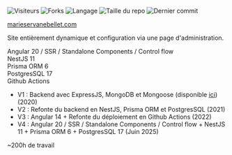 ![Visiteurs](https://visitor-badge.laobi.icu/badge?page_id=monutilisateur.monprojet)
![Forks](https://img.shields.io/github/forks/monutilisateur/monprojet?style=social)
![Langage](https://img.shields.io/github/languages/top/monutilisateur/monprojet)
![Taille du repo](https://img.shields.io/github/repo-size/monutilisateur/monprojet)
![Dernier commit](https://img.shields.io/github/last-commit/monutilisateur/monprojet)

[marieservanebellet.com](https://marieservanebellet.com)

Site entièrement dynamique et configuration via une page d'administration.


Angular 20 / SSR / Standalone Components / Control flow  
NestJS 11  
Prisma ORM 6   
PostgresSQL 17  
Github Actions  
 
- V1 : Backend avec ExpressJS, MongoDB et Mongoose (disponible [ici](https://github.com/eloiblt/msb_express_backend)) (2020)
- V2 : Refonte du backend en NestJS, Prisma ORM et PostgresSQL (2021)
- V3 : Angular 14 + Refonte du déploiement en Github Actions (2022)
- V4 : Angular 20 / SSR / Standalone Components / Control flow + NestJS 11 + Prisma ORM 6 + PostgresSQL 17 (Juin 2025)

~200h de travail
